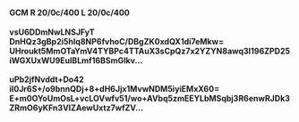 #### GCM R 20/0c/400 L 20/0c/400
**vsU6DDmNwLNSJFyT**<br/>**DnHQz3gBp2i5hIq8NP6fvhoC/DBgZK0xdQX1di7eMkw=**<br/>**UHroukt5MmOTaYmV4TYBPc4TTAuX3sCpQz7x2YZYN8awq3I196ZPD25iWGXUxWU9EulBLmf16BSmGlkv...**<br/><br/>
**uPb2jfNvddt+Do42**<br/>**iI0Jr6S+/o9bnnQDj+8+dH6Jjx1MvwNDM5iyiEMxX60=**<br/>**E+m0OYoUmOsL+vcLOVwfv51/wo+AVbq5zmEEYLbMSqbj3R6enwRJDk3ZRmO6yKFn3VIZAewUxtz7wfZV...**